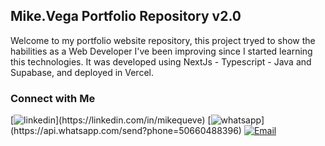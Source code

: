 ## Mike.Vega Portfolio Repository v2.0

Welcome to my portfolio website repository, this project tryed to show the habilities as a Web Developer I've been improving since I started learning this technologies. It was developed using NextJs - Typescript - Java and Supabase, and deployed in Vercel.

### Connect with Me

[![linkedin](https://img.shields.io/badge/Linkedin%20Profile-blue?)](https://linkedin.com/in/mikequeve)
[![whatsapp](https://img.shields.io/badge/Chat%20in%20Whatsapp-green?)](https://api.whatsapp.com/send?phone=50660488396)
[![Email](https://img.shields.io/badge/Send%20me%20an%20Email-red?style=flat)](mailto:michaelvega46@gmail.com)
